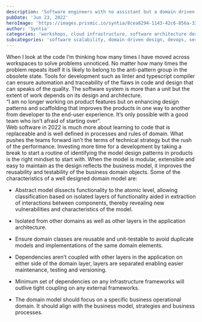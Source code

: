 ```yaml
---
description: 'Software engineers with no assistant but a domain driven design'
pubDate: 'Jun 23, 2022'
heroImage: 'https://images.prismic.io/syntia/8cea8294-1143-42c6-856a-338dd0a286d5_img_20220827_105638_666.jpg?auto=compress,format'
author: 'Syntia'
categories: 'workshops, cloud infrastructure, software architecture design'
subcategories: 'software scalability, domain driven design, devops, service distribution'
---
```


When I look at the code I’m thinking how many times I have moved across workspaces to solve problems unnoticed. No matter how many times the problem repeats itself it is likely to belong to the anti-pattern group in the obsolete state. Tools for development such as linter and typescript compiler can ensure automation and traceability of the flaws in code and design that can speaks of the quality. The software system is more than a unit but the extent of work depends on its design and architecture.  
“I am no longer working on product features but on enhancing design patterns and scaffolding that improves the products in one way to another from developer to the end-user experience. It’s only possible with a good team who isn’t afraid of starting over“.  
Web software in 2022 is much more about learning to code that is replaceable and is well defined in processes and rules of domain. What pushes the teams forward isn’t the terms of technical strategy but the rush of the performance. Investing more time for a development by taking a break to start a routine of identifying the model design patterns in products is the right mindset to start with. When the model is modular, extensible and easy to maintain as the design reflects the business model, it improves the reusability and testability of the business domain objects. Some of the characteristics of a well designed domain model are:

*   Abstract model dissects functionality to the atomic level, allowing classification based on isolated layers of functionality aided in extraction of interactions between components, thereby revealing new vulnerabilities and characteristics of the model.
    
*   Isolated from other domains as well as other layers in the application architecture.
    
*   Ensure domain classes are reusable and unit-testable to avoid duplicate models and implementations of the same domain elements.
    
*   Dependencies aren’t coupled with other layers in the application on either side of the domain layer, layers are separated enabling easier maintenance, testing and versioning.
    
*   Minimum set of dependencies on any infrastructure frameworks will outlive tight coupling on any external frameworks.
    
*   The domain model should focus on a specific business operational domain. It should align with the business model, strategies and business processes.